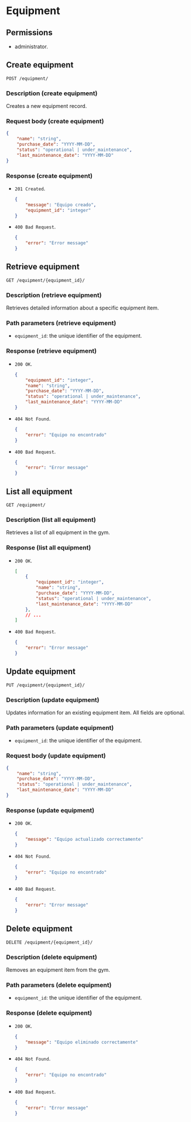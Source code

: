 # Equipment

## Permissions

- administrator.

## Create equipment

```
POST /equipment/
```

### Description (create equipment)

Creates a new equipment record.

### Request body (create equipment)

```json
{
    "name": "string",
    "purchase_date": "YYYY-MM-DD",
    "status": "operational | under_maintenance",
    "last_maintenance_date": "YYYY-MM-DD"
}
```

### Response (create equipment)

- `201 Created`.

    ```json
    {
        "message": "Equipo creado",
        "equipment_id": "integer"
    }
    ```

- `400 Bad Request`.

    ```json
    {
        "error": "Error message"
    }
    ```

## Retrieve equipment

```
GET /equipment/{equipment_id}/
```

### Description (retrieve equipment)

Retrieves detailed information about a specific equipment item.

### Path parameters (retrieve equipment)

- `equipment_id`: the unique identifier of the equipment.

### Response (retrieve equipment)

- `200 OK`.

    ```json
    {
        "equipment_id": "integer",
        "name": "string",
        "purchase_date": "YYYY-MM-DD",
        "status": "operational | under_maintenance",
        "last_maintenance_date": "YYYY-MM-DD"
    }
    ```

- `404 Not Found`.

    ```json
    {
        "error": "Equipo no encontrado"
    }
    ```

- `400 Bad Request`.

    ```json
    {
        "error": "Error message"
    }
    ```

## List all equipment

```
GET /equipment/
```

### Description (list all equipment)

Retrieves a list of all equipment in the gym.

### Response (list all equipment)

- `200 OK`.

    ```json
    [
        {
            "equipment_id": "integer",
            "name": "string",
            "purchase_date": "YYYY-MM-DD",
            "status": "operational | under_maintenance",
            "last_maintenance_date": "YYYY-MM-DD"
        },
        // ...
    ]
    ```

- `400 Bad Request`.

    ```json
    {
        "error": "Error message"
    }
    ```

## Update equipment

```
PUT /equipment/{equipment_id}/
```

### Description (update equipment)

Updates information for an existing equipment item. All fields are optional.

### Path parameters (update equipment)

- `equipment_id`: the unique identifier of the equipment.

### Request body (update equipment)

```json
{
    "name": "string",
    "purchase_date": "YYYY-MM-DD",
    "status": "operational | under_maintenance",
    "last_maintenance_date": "YYYY-MM-DD"
}
```

### Response (update equipment)

- `200 OK`.

    ```json
    {
        "message": "Equipo actualizado correctamente"
    }
    ```

- `404 Not Found`.

    ```json
    {
        "error": "Equipo no encontrado"
    }
    ```

- `400 Bad Request`.

    ```json
    {
        "error": "Error message"
    }
    ```

## Delete equipment

```
DELETE /equipment/{equipment_id}/
```

### Description (delete equipment)

Removes an equipment item from the gym.

### Path parameters (delete equipment)

- `equipment_id`: the unique identifier of the equipment.

### Response (delete equipment)

- `200 OK`.

    ```json
    {
        "message": "Equipo eliminado correctamente"
    }
    ```

- `404 Not Found`.

    ```json
    {
        "error": "Equipo no encontrado"
    }
    ```

- `400 Bad Request`.

    ```json
    {
        "error": "Error message"
    }
    ```

